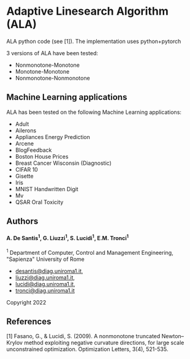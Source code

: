 # Adaptive Linesearch Algorithm (ALA)

ALA python code (see [1]). The implementation uses python+pytorch

3 versions of ALA have been tested:

- Nonmonotone-Monotone
- Monotone-Monotone
- Nonmonotone-Nonmonotone

## Machine Learning applications

ALA has been tested on the following Machine Learning applications:

- Adult
- Ailerons
- Appliances Energy Prediction
- Arcene
- BlogFeedback
- Boston House Prices
- Breast Cancer Wisconsin (Diagnostic)
- CIFAR 10
- Gisette
- Iris
- MNIST Handwritten Digit
- Mv
- QSAR Oral Toxicity

## Authors
#### A. De Santis<sup>1</sup>, G. Liuzzi<sup>1</sup>, S. Lucidi<sup>1</sup>, E.M. Tronci<sup>1</sup>

 <sup>1</sup> Department of Computer, Control and Management Engineering, "Sapienza" University of Rome

 - desantis@diag.uniroma1.it,
 - liuzzi@diag.uniroma1.it,
 - lucidi@diag.uniroma1.it,
 - tronci@diag.uniroma1.it

 Copyright 2022

 ## References

[1] Fasano, G., & Lucidi, S. (2009). A nonmonotone truncated Newton–Krylov
     method exploiting negative curvature directions, for large scale unconstrained
     optimization. Optimization Letters, 3(4), 521-535.
